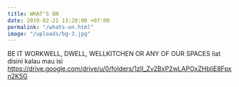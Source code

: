 ```yaml
---
title: WHAT'S ON
date: 2019-02-21 13:20:00 +07:00
permalink: "/whats-on.html"
image: "/uploads/bg-3.jpg"
---
```


BE IT WORKWELL, DWELL, WELLKITCHEN OR ANY OF OUR SPACES liat disini kalau mau isi https://drive.google.com/drive/u/0/folders/1zII_Zv2BxP2wLAPOxZHbliE8Fpxn2K5G